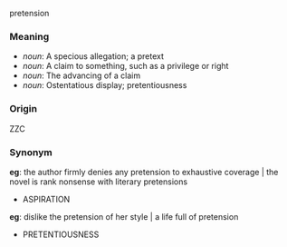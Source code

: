 pretension
### Meaning
+ _noun_: A specious allegation; a pretext
+ _noun_: A claim to something, such as a privilege or right
+ _noun_: The advancing of a claim
+ _noun_: Ostentatious display; pretentiousness

### Origin

ZZC

### Synonym

__eg__: the author firmly denies any pretension to exhaustive coverage | the novel is rank nonsense with literary pretensions

+ ASPIRATION

__eg__: dislike the pretension of her style | a life full of pretension

+ PRETENTIOUSNESS


